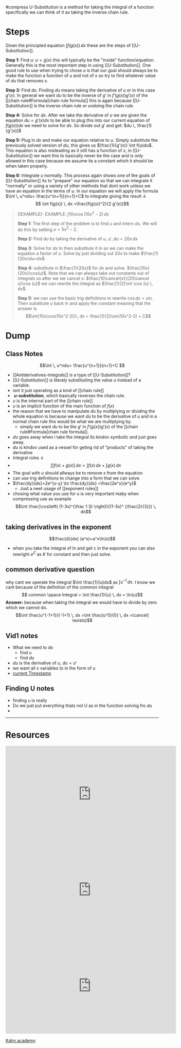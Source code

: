  #compress 
U-Substitution is a method for taking the integral of a function specifically we can think of it as taking the inverse chain rule.

# Steps 
Given the principled equation $\int f(g(x)) \, dx$ these are the steps of [[U-Substitution]].

**Step 1:** 
Find $u$: $u = g(x)$ this will typically be the "inside" function/equation. Generally this is the most important step in using [[U-Substitution]]. One good rule to use when trying to chose $u$ is that our goal should always be to make the function a function of $u$ and not of $x$ so try to find whatever value of $du$ that removes $x$.

**Step 3:** 
Find $du$. Finding $du$ means taking the derivative of $u$ or in this case $g'(x)$. In general we want $du$ to be the inverse of $g'$ in $f'\left(g(x) \right)g'(x)$ of the [[chain rule#Formula|chain rule formula]] this is again because [[U-Substitution]] is the inverse chain rule or undoing the chain rule.

**Step 4:**
Solve for $dx$. After we take the derivative of $u$ we are given the equation $du=g'(x)dx$ to be able to plug this into our current equation of $f(g(x))dx$ we need to solve for $dx$. So divide out $g'$ and get: $du \, \frac{1}{g'(x)}$ 

**Step 5:**
Plug in $dx$ and make our equation relative to $u$. Simply substitute the previously solved version of $du$, this gives us $\frac{1}{g'(x)} \int f(u)du$. This equation is also misleading as it still has a function of $x$, in [[U-Substitution]] we want this to basically never be the case and is only allowed in this case because we assume its a constant which it should be when taken properly.   

**Step 6:**
Integrate $u$ normally. This process again shows one of the goals of [[U-Substitution]] its to "prepare" our equation so that we can integrate it "normally" or using a variety of other methods that dont work unless we have an equation in the terms of $u$. In our equation we will apply the formula $\int  \, u^ndu= \frac{u^{n+1}}{n+1}+C$ to integrate giving the result $\downarrow$
$$ \int f(g(x)) \, dx =\frac{f(g(x))^2}{2 g'(x)}$$



> [!EXAMPLE]- EXAMPLE:  $\int{10x\cos(10x^2-2)}\, dx$
> 
> **Step 1:**
> The first step of the problem is to find $u$ and intern $du$. We will do this by setting $u = 5x^2-2$.
> 
> **Step 2:** 
> Find $du$ by taking the derivative of $u$, $u',du= 20x\,dx$ 
> 
> **Step 3:**
> Solve for $dx$ to then substitute it in so we can make the equation a factor of $u$.
> Solve by just dividing out $20x$ to make $\frac{1}{20x}du=dx$.
> 
> **Step 4:**
> substitute in $\frac{1}{20x}$ for $dx$ and solve. $\frac{10x}{20x}\cos(u)$. Note that we can always take out constants out of integrals so after we we cancel $x$: $\frac{10\cancel{x}}{20\cancel x}\cos (u)$ we can rewrite the integral as $\frac{1}{2}\int \cos (u) \, dx$.
> 
> **Step 5:**
> we can use the basic trig definitions to rewrite $\cos dx=\sin$. Then substitute $u$ back in and apply the constant meaning that the answer is $$\int{10x\cos(10x^2-2)}\, dx = \frac{1}{2}\sin(10x^2-2) + C$$
> 

# Dump
## Class Notes
$$\int  \, u^ndu= \frac{u^{n+1}}{n+1}+C $$

- [[Antiderivatives-integrals]] is a type of [[U-Substitution]]?
- [[U-Substitution]] is literaly substituiting the value $u$ instead of a variable.
- isnt it just operating as a kind of [[chain rule]]
-  **$u$-substitution**, which basically reverses the chain rule.
- $u$ is the internal part of the [[chain rule]]
- $u$ is an implicit function of the main function of $f(x)$
- the reason that we have to manipulate $du$ by multiplying or dividing the whole equation is because we want $du$ to be the derivative of $u$ and in a normal chain rule this would be what we are multiplying by. 
	- simply we want $du$ to be the $g'$ in $f'\left(g(x) \right)g'(x)$ of the [[chain rule#Formula|chain rule formula]].
- $du$ goes away when i take the integral its kindov symbolic and just goes away.
- $du$ is kindov used as a vessel for geting rid of "products" of taking the derivative
- Integral rules $\downarrow$
- $$\int [f(x)+g(x)] \, dx  = \int f(x) \, dx + \int g(x) \, dx  $$
- The goal with $u$ should allways be to remove x from the equation
- can use trig definitions to change into a form that we can solve.
- $\frac{dy}{dx}=2e^{x-y} \to \frac{dy}{dx} =\frac{2e^x}{e^y}$
	- Just a neet usage of [[exponent rules]] 
- chosing what value you use for u is very important maby when compressing use as example $$\int \frac{\cos\left( (1-3x)^{\frac 1 3} \right)}{(1-3x)^ {\frac{2}{3}}} \, dx$$
## taking derivatives in the exponent
$$\frac{d}{dx} (a^x)=a^x\ln(x)$$
- when you take the integral of ln and get c in the exponent you can also rewright $e^{C}$ as $K$ for constant and then just solve.



## common derivative question
why cant we operate the integral $\int \frac{1}{u}dx$ as $\int u^{-1} \, dx$.
I know we cant because of the definition of the common integral 
$$ common \space Integral = \int \frac{1}{u} \, dx = \ln(u)$$
**Answer:** because when taking the integral we would have to divide by zero which we cannot do. $$\int \frac{u^{-1+1}}{-1+1} \, dx =\int \frac{u^0}{0} \, dx =\cancel{ \exists}$$



## Vid1 notes
- What we need to do
	-  find $u$
	- find $du$
- $du$ is the derivative of $u$, $du=u'$
- we want all x variables to in the form of $u$
-    [current TImestamp](https://youtu.be/sdYdnpYn-1o?t=146)

## Finding U notes
- finding u is really 
- Do we just put everything thats not U as in the function solving fro $du$
- 


---
# Resources 
<iframe width="560" height="315" src="https://www.youtube.com/embed/sdYdnpYn-1o?si=LHiJk4MHJec5TkA6" title="YouTube video player" frameborder="0" allow="accelerometer; autoplay; clipboard-write; encrypted-media; gyroscope; picture-in-picture; web-share" allowfullscreen></iframe>
<iframe width="560" height="315" src="https://www.youtube.com/embed/r5XXDSOh5Nk?si=DQvb_0d33bamkXD-" title="YouTube video player" frameborder="0" allow="accelerometer; autoplay; clipboard-write; encrypted-media; gyroscope; picture-in-picture; web-share" allowfullscreen></iframe>
 <iframe width="560" height="315" src="https://www.youtube.com/embed/rsBALP8QNns" title="_-substitution: defining _ (more examples) | AP Calculus AB | Khan Academy" frameborder="0" allow="accelerometer; autoplay; clipboard-write; encrypted-media; gyroscope; picture-in-picture; web-share" allowfullscreen></iframe>


[Kahn academy](https://www.khanacademy.org/math/ap-calculus-ab/ab-integration-new/ab-6-9/a/review-applying-u-substitution)